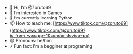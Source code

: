 - 👋 Hi, I’m @Zoruto69
- 👀 I’m interested in Games
- 🌱 I’m currently learning Python
- 📫 How to reach me: [https://www.tiktok.com/@zoruto69](https://www.tiktok.com/@zoruto69?is_from_webapp=1&sender_device=pc)
- 😄 Pronouns: he/him
- ⚡ Fun fact: I'm a begginer at programing

<!---
Zoruto69/Zoruto69 is a ✨ special ✨ repository because its `README.md` (this file) appears on your GitHub profile.
You can click the Preview link to take a look at your changes.
--->
